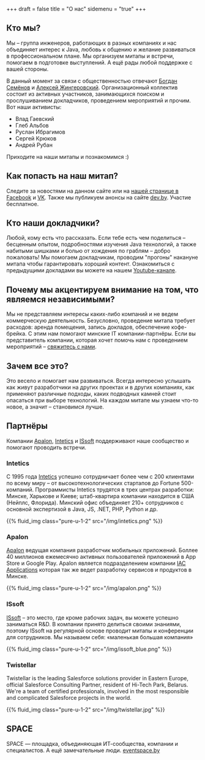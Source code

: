 +++
draft = false
title = "О нас"
sidemenu = "true"
+++

## Кто мы?

Мы – группа инженеров, работающих в разных компаниях и нас объединяет интерес к Java, любовь к общению и желание развиваться в профессиональном плане. Мы организуем митапы и встречи, помогаем в подготовке выступлений. А ещё рады любой поддержке с вашей стороны.

В данный момент за связи с общественностью отвечают [Богдан Семёнов](https://www.facebook.com/profile.php?id=100005997647375) и [Алексей Жингеровский](https://www.facebook.com/aliaksei.lith). 
Организационный коллектив состоит из активных участников, занимающихся поиском и прослушиванием докладчиков, проведением мероприятий и прочим. Вот наши активисты:

* Влад Гаевский
* Глеб Альбов
* Руслан Ибрагимов
* Сергей Крюков
* Андрей Рубан

 Приходите на наши митапы и познакомимся :)

## Как попасть на наш митап?

Следите за новостями на данном сайте или на [нашей странице в Facebook](https://www.facebook.com/javaprofessionalsby) и [VK](https://vk.com/javaprofessionalsby). Также мы публикуем анонсы на сайте [dev.by](https://events.dev.by/). Участие бесплатное.

## Кто наши докладчики?

Любой, кому есть что рассказать. Если тебе есть чем поделиться – бесценным опытом, подробностями изучения Java технологий, а также набитыми шишками и болью от хождения по граблям – добро пожаловать! Мы помогаем докладчикам, проводим "прогоны" накануне митапа чтобы гарантировать хороший контент. Ознакомиться с предыдущими докладами вы можете на нашем [Youtube-канале](https://youtube.com/channel/UCDjCCgjlyR7uzhH7ZyTGn4Q).

## Почему мы акцентируем внимание на том, что являемся независимыми?

Мы не представляем интересы каких-либо компаний и не ведем коммерческую деятельность. Безусловно, проведение митапа требует расходов: аренда помещения, запись докладов, обеспечение кофе-брейка. С этим нам помогают минские IT компании-партнёры. Если вы представитель компании, которая хочет помочь нам с проведением мероприятий – [свяжитесь с нами](http://jprof.by/contact/).

## Зачем все это?

Это весело и помогает нам развиваться. Всегда интересно услышать как живут разработчики на других проектах и в других компаниях, как применяют различные подходы, каких подводных камней стоит опасаться при выборе технологий. На каждом митапе мы узнаем что-то новое, а значит – становимся лучше.

## Партнёры

Компании [Apalon](http://www.apalon.com/), [Intetics](http://intetics.com/) и [ISsoft](http://www.issoft.by/) поддерживают наше сообщество и помогают проводить встречи.

### Intetics

С 1995 года [Intetics](http://intetics.com/) успешно сотрудничает более чем с 200 клиентами по всему миру – от высокотехнологических стартапов до Fortune 500-компаний. Программисты Intetics трудятся в трех центрах разработки: Минске, Харькове и Киеве; штаб-квартира компании находится в США (Нейплс, Флорида).
Минский офис объединяет 210+ сотрудников с основной экспертизой в Java, JS, .NET, PHP, Python и др.

{{% fluid_img class="pure-u-1-2" src="/img/intetics.png" %}}

### Apalon

[Apalon](http://www.apalon.com/) ведущая компания разработчик мобильных приложений. Боллее 40 миллионов ежемесячно активных
пользователей приложений в App Store и Google Play. Apalon является подразделением компании [IAC Applications](https://www.iacapps.com/) которая так же ведет разработку сервисов и продуктов в Минске. 

{{% fluid_img class="pure-u-1-2" src="/img/apalon.png" %}}

### ISsoft

[ISsoft](http://www.issoft.by/) – это место, где кроме рабочих задач, вы можете успешно заниматься R&D. В компании принято делиться своими знаниями, поэтому ISsoft на регулярной основе проводит митапы и конференции для сотрудников. Мы называем себя: «маленькая большая компания»

{{% fluid_img class="pure-u-1-2" src="/img/issoft_blue.png" %}}

### Twistellar

Twistellar is the leading Salesforce solutions provider in Eastern Europe, official Salesforce Consulting Partner, resident of Hi-Tech Park, Belarus.
We're a team of certified professionals, involved in the most responsible and complicated Salesforce projects in the world.

{{% fluid_img class="pure-u-1-2" src="/img/twistellar.jpg" %}}

## SPACE

SPACE — площадка, объединяющая ИТ-сообщества, компании и специалистов. А ещё замечательные люди. [eventspace.by](http://eventspace.by)
